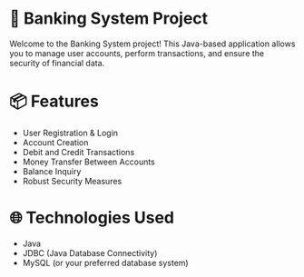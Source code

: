# 🏦 Banking System Project
Welcome to the Banking System project! This Java-based application allows you to manage user accounts, perform transactions, and ensure the security of financial data.

# 📦 Features
+ User Registration & Login
+ Account Creation
+ Debit and Credit Transactions
+ Money Transfer Between Accounts
+ Balance Inquiry
+ Robust Security Measures

# 🌐 Technologies Used
+ Java
+ JDBC (Java Database Connectivity)
+ MySQL (or your preferred database system)
